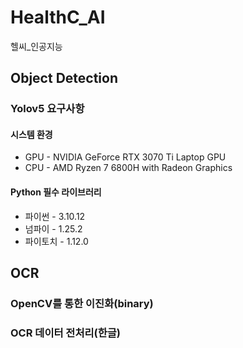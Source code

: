 # HealthC_AI
헬씨_인공지능

## Object Detection
### Yolov5 요구사항
#### 시스템 환경
- GPU - NVIDIA GeForce RTX 3070 Ti Laptop GPU
- CPU - AMD Ryzen 7 6800H with Radeon Graphics

#### Python 필수 라이브러리
- 파이썬 - 3.10.12
-  넘파이 - 1.25.2
-  파이토치 - 1.12.0

## OCR
### OpenCV를 통한 이진화(binary)
### OCR 데이터 전처리(한글)

